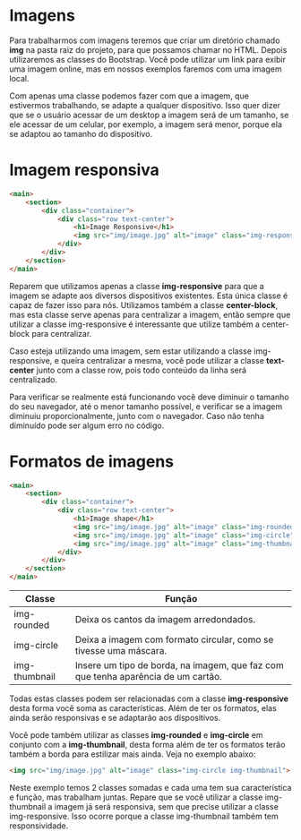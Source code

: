 # Imagens

Para trabalharmos com imagens teremos que criar um diretório chamado **img** na pasta raiz do projeto, para que possamos chamar no HTML. Depois utilizaremos as classes do Bootstrap. Você pode utilizar um link para exibir uma imagem online, mas em nossos exemplos faremos com uma imagem local.

Com apenas uma classe podemos fazer com que a imagem, que estivermos trabalhando, se adapte a qualquer dispositivo. Isso quer dizer que se o usuário acessar de um desktop a imagem será de um tamanho, se ele acessar de um celular, por exemplo, a imagem será menor, porque ela se adaptou ao tamanho do dispositivo.

# Imagem responsiva

```html
<main>
    <section>
        <div class="container">
            <div class="row text-center">
                <h1>Image Responsive</h1>
                <img src="img/image.jpg" alt="image" class="img-responsive center-block">
            </div>
        </div>
    </section>
</main>
```

Reparem que utilizamos apenas a classe **img-responsive** para que a imagem se adapte aos diversos dispositivos existentes. Esta única classe é capaz de fazer isso para nós. Utilizamos também a classe **center-block**, mas esta classe serve apenas para centralizar a imagem, então sempre que utilizar a classe img-responsive é interessante que utilize também a center-block para centralizar.

Caso esteja utilizando uma imagem, sem estar utilizando a classe img-responsive, e queira centralizar a mesma, você pode utilizar a classe **text-center** junto com a classe row, pois todo conteúdo da linha será centralizado.

Para verificar se realmente está funcionando você deve diminuir o tamanho do seu navegador, até o menor tamanho possível, e verificar se a imagem diminuiu proporcionalmente, junto com o navegador. Caso não tenha diminuído pode ser algum erro no código.

# Formatos de imagens

```html
<main>
    <section>
        <div class="container">
            <div class="row text-center">
                <h1>Image shape</h1>
                <img src="img/image.jpg" alt="image" class="img-rounded">
                <img src="img/image.jpg" alt="image" class="img-circle">
                <img src="img/image.jpg" alt="image" class="img-thumbnail">
            </div>
        </div>
    </section>
</main>
```

Classe | Função
--------- | ----------
img-rounded | Deixa os cantos da imagem arredondados.
img-circle | Deixa a imagem com formato circular, como se tivesse uma máscara.
img-thumbnail | Insere um tipo de borda, na imagem, que faz com que tenha aparência de um cartão.

Todas estas classes podem ser relacionadas com a classe **img-responsive** desta forma você soma as características. Além de ter os formatos, elas ainda serão responsivas e se adaptarão aos dispositivos.

Você pode também utilizar as classes **img-rounded** e **img-circle** em conjunto com a **img-thumbnail**, desta forma além de ter os formatos terão também a borda para estilizar mais ainda. Veja no exemplo abaixo:

```html
<img src="img/image.jpg" alt="image" class="img-circle img-thumbnail">
```

Neste exemplo temos 2 classes somadas e cada uma tem sua característica e função, mas trabalham juntas. Repare que se você utilizar a classe img-thumbnail a imagem já será responsiva, sem que precise utilizar a classe img-responsive. Isso ocorre porque a classe img-thumbnail também tem responsividade.